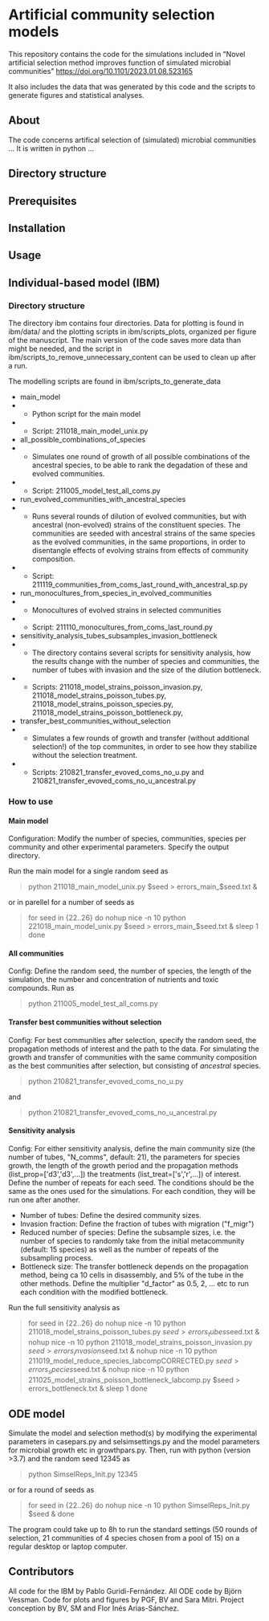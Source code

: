 # Artificial community selection models
This repository contains the code for the simulations included in "Novel artificial selection method improves function of simulated microbial communities" https://doi.org/10.1101/2023.01.08.523165

It also includes the data that was generated by this code and the scripts to generate figures and statistical analyses.

## About
The code concerns artifical selection of (simulated) microbial communities ... It is written in python ... 

## Directory structure

## Prerequisites

## Installation

## Usage

## Individual-based model (IBM)
### Directory structure
The directory ibm contains four directories. Data for plotting is found in ibm/data/ and the plotting scripts in ibm/scripts_plots, organized per figure of the manuscript. The main version of the code saves more data than might be needed, and the script in ibm/scripts_to_remove_unnecessary_content can be used to clean up after a run.

The modelling scripts are found in ibm/scripts_to_generate_data
- main_model 
- - Python script for the main model
- - Script: 211018_main_model_unix.py
- all_possible_combinations_of_species
- - Simulates one round of growth of all possible combinations of the ancestral species, to be able to rank the degadation of these and evolved communities.
- - Script: 211005_model_test_all_coms.py
- run_evolved_communities_with_ancestral_species
- - Runs several rounds of dilution of evolved communities, but with ancestral (non-evolved) strains of the constituent species. The communities are seeded with ancestral strains of the same species as the evolved communities, in the same proportions, in order to disentangle effects of evolving strains from effects of community composition. 
- - Script: 211119_communities_from_coms_last_round_with_ancestral_sp.py
- run_monocultures_from_species_in_evolved_communities
- - Monocultures of evolved strains in selected communities
- - Script: 211110_monocultures_from_coms_last_round.py
- sensitivity_analysis_tubes_subsamples_invasion_bottleneck
- - The directory contains several scripts for sensitivity analysis, how the results change with the number of species and communities, the number of tubes with invasion and the size of the dilution bottleneck.
- - Scripts: 211018_model_strains_poisson_invasion.py, 211018_model_strains_poisson_tubes.py, 211018_model_strains_poisson_species.py, 211018_model_strains_poisson_bottleneck.py, 
- transfer_best_communities_without_selection
- - Simulates a few rounds of growth and transfer (without additional selection!) of the top communites, in order to see how they stabilize without the selection treatment.
- - Scripts: 210821_transfer_evoved_coms_no_u.py and 210821_transfer_evoved_coms_no_u_ancestral.py 

### How to use
#### Main model
Configuration:
Modify the number of species, communities, species per community and other experimental parameters. Specify the output directory.

Run the main model for a single random seed as 
> python 211018_main_model_unix.py $seed > errors_main_$seed.txt &

or in parellel for a number of seeds as 
> for seed in {22..26}
> do
>     nohup nice -n 10 python 221018_main_model_unix.py $seed > errors_main_$seed.txt &
>     sleep 1 
> done

#### All communities 
Config: Define the random seed, the number of species, the length of the simulation, the number and concentration of nutrients and toxic compounds. 
Run as
> python 211005_model_test_all_coms.py

#### Transfer best communities without selection
Config: For best communities after selection, specify the random seed, the propagation methods of interest and the path to the data. For simulating the growth and transfer of communities with the same community composition as the best communities after selection, but consisting of _ancestral_ species.
> python 210821_transfer_evoved_coms_no_u.py

and 
> python 210821_transfer_evoved_coms_no_u_ancestral.py


#### Sensitivity analysis 
Config: For either sensitivity analysis, define the main community size (the number of tubes, "N_comms", default: 21), the parameters for species growth, the length of the growth period and the propagation methods (list_prop=['d3','d3',...]) the treatments (list_treat=['s','r',...]) of interest. Define the number of repeats for each seed. The conditions should be the same as the ones used for the simulations. For each condition, they will be run one after another. 
- Number of tubes: Define the desired community sizes.
- Invasion fraction: Define the fraction of tubes with migration ("f_migr") 
- Reduced number of species: Define the subsample sizes, i.e. the number of species to randomly take from the initial metacommunity (default: 15 species) as well as the number of repeats of the subsampling process.
- Bottleneck size: The transfer bottleneck depends on the propagation method, being ca 10 cells in disassembly, and 5% of the tube in the other methods. Define the multiplier "d_factor" as 0.5, 2, ... etc to run each condition with the modified bottleneck. 

Run the full sensitivity analysis as
> for seed in {22..26}
> do
>     nohup nice -n 10 python 211018_model_strains_poisson_tubes.py $seed > errors_tubes$seed.txt &
>     nohup nice -n 10 python 211018_model_strains_poisson_invasion.py $seed > errors_invasion$seed.txt & 
>     nohup nice -n 10 python 211019_model_reduce_species_labcompCORRECTED.py $seed > errors_species$seed.txt & 
>     nohup nice -n 10 python 211025_model_strains_poisson_bottleneck_labcomp.py $seed > errors_bottleneck.txt &
>     sleep 1
> done



## ODE model
Simulate the model and selection method(s) by modifying the experimental parameters in casepars.py and selsimsettings.py and the model parameters for microbial growth etc in growthpars.py. Then, run with python (version >3.7) and the random seed 12345 as 
> python SimselReps_Init.py 12345

or for a round of seeds as 
> for seed in {22..26}
> do
>     nohup nice -n 10 python SimselReps_Init.py $seed &
> done

The program could take up to 8h to run the standard settings (50 rounds of selection, 21 communities of 4 species chosen from a pool of 15) on a regular desktop or laptop computer.

## Contributors
All code for the IBM by Pablo Guridi-Fernández. All ODE code by Björn Vessman. Code for plots and figures by PGF, BV and Sara Mitri. Project conception by BV, SM and Flor Inés Arias-Sánchez. 